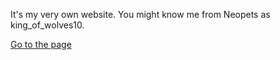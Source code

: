 It's my very own website. You might know me from Neopets as king_of_wolves10.

[Go to the page](https://king-of-wolves10.github.io)
